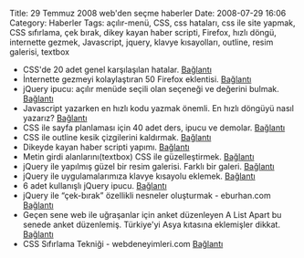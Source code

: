 Title: 29 Temmuz 2008 web&#039;den seçme haberler
Date: 2008-07-29 16:06
Category: Haberler
Tags: açılır-menü, CSS, css hataları, css ile site yapmak, CSS sıfırlama, çek bırak, dikey kayan haber scripti, Firefox, hızlı döngü, internette gezmek, Javascript, jquery, klavye kısayolları, outline, resim galerisi, textbox

-   CSS'de 20 adet genel karşılaşılan hatalar. [Bağlantı][]
-   İnternette gezmeyi kolaylaştıran 50 Firefox eklentisi. [Bağlantı][1]
-   jQuery ipucu: açılır menüde seçili olan seçeneği ve değerini bulmak.
    [Bağlantı][2]
-   Javascript yazarken en hızlı kodu yazmak önemli. En hızlı döngüyü
    nasıl yazarız? [Bağlantı][3]
-   CSS ile sayfa planlaması için 40 adet ders, ipucu ve demolar.
    [Bağlantı][4]
-   CSS ile outline kesik çizgilerini kaldırmak. [Bağlantı][5]
-   Dikeyde kayan haber scripti yapımı. [Bağlantı][6]
-   Metin girdi alanlarını(textbox) CSS ile güzelleştirmek.
    [Bağlantı][7]
-   jQuery ile yapılmış güzel bir resim galerisi. Farklı bir galeri.
    [Bağlantı][8]
-   jQuery ile uygulamalarımıza klavye kısayolu eklemek. [Bağlantı][9]
-   6 adet kullanışlı jQuery ipucu. [Bağlantı][10]
-   jQuery ile “çek-bırak” özellikli nesneler oluşturmak - eburhan.com
    [Bağlantı][11]
-   Geçen sene web ile uğraşanlar için anket düzenleyen A List Apart bu
    senede anket düzenlemiş. Türkiye'yi Asya kıtasına eklemişler dikkat.
    [Bağlantı][12]
-   CSS Sıfırlama Tekniği - webdeneyimleri.com [Bağlantı][13]

</p>

  [Bağlantı]: http://www.noupe.com/css/using-css-to-fix-anything-20-common-bugs-and-fixes.html
    "düzelt"
  [1]: http://www.bestcollegesonline.com/blog/2008/07/17/50-firefox-3-add-ons-that-will-change-the-way-you-surf-the-web/
    "Firefox eklentileri"
  [2]: http://marcgrabanski.com/article/jquery-select-list-values
    "selectlist"
  [3]: http://blogs.sun.com/greimer/entry/best_way_to_code_a
    "hızlı döngü"
  [4]: http://www.noupe.com/css/css-layouts-40-tutorials-tips-demos-and-best-practices.html
    "css ile planlama yapmak"
  [5]: http://css-tricks.com/removing-the-dotted-outline/
    "outline kaldırmak"
  [6]: http://woork.blogspot.com/2008/07/fantastic-news-ticker-newsvine-like.html
    "dikey de kayan haber scripti"
  [7]: http://www.jankoatwarpspeed.com/post/2008/07/27/Enhance-your-input-fields-with-simple-CSS-tricks.aspx
    "textbox"
  [8]: http://eyecon.ro/spacegallery/#about "resim galerisisi"
  [9]: http://www.hackszine.com/blog/archive/2008/07/web_application_hotkeys_with_j.html?CMP=OTC-7G2N43923558
    "klavye kısayolu"
  [10]: http://johannburkard.de/blog/programming/javascript/6-more-jquery-tips-text-searching-page-load-time-and-others.html
    "jQuery ipucu"
  [11]: http://www.eburhan.com/jquery-ile-cek-birak-ozellikli-nesneler-olusturmak/
    "jquery çek bırak"
  [12]: http://www.alistapart.com/articles/survey2008 "webciler"
  [13]: http://www.webdeneyimleri.com/css-sifirlama-teknigi/
    "css sıfırlama tekniği"
